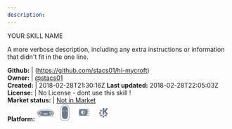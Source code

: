 ```yaml
---
description: 
---
```

YOUR SKILL NAME

A more verbose description, including any extra instructions or
information that didn't fit in the one line.

**Github:** | (https://github.com/stacs01/hi-mycroft)  
**Owner:** | [@stacs01](https://github.com/stacs01)  
**Created:** | 2018-02-28T21:30:16Z  **Last updated:** 2018-02-28T22:05:03Z  
**License:** | No License - dont use this skill !  
**Market status:** | [Not in Market](https://market.mycroft.ai/skill/)  
**Platform:**   ![](.gitbook/assets/mark-1-icon.png)  ![](.gitbook/assets/mark-2-icon.png)  ![](.gitbook/assets/picroft-icon.png)  ![](.gitbook/assets/kde.png)   

